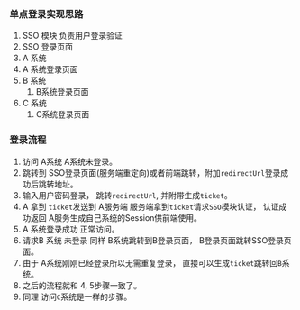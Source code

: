 ### 单点登录实现思路

1. SSO 模块 负责用户登录验证
  1. SSO 登录页面
2. A 系统
  1. A 系统登录页面
3. B 系统
   1. B系统登录页面
4. C 系统
   1. C系统登录页面

### 登录流程

1. 访问 A系统 A系统未登录。
2. 跳转到 SSO登录页面(服务端重定向)或者前端跳转，附加`redirectUrl`登录成功后跳转地址。
3. 输入用户密码登录， 跳转`redirectUrl`, 并附带生成`ticket`。
4. A 拿到 `ticket`发送到 A服务端 服务端拿到`ticket`请求`SSO`模块认证， 认证成功返回 A服务生成自己系统的Session供前端使用。
5. A 系统登录成功 正常访问。
6. 请求B 系统 未登录 同样 B系统跳转到B登录页面， B登录页面跳转SSO登录页面。
7. 由于 A系统刚刚已经登录所以无需重复登录， 直接可以生成`ticket`跳转回`B`系统。
8. 之后的流程就和 4, 5步骤一致了。
9. 同理 访问`C`系统是一样的步骤。